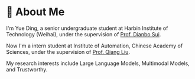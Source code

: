 
👋 About Me
======
I'm Yue Ding, a senior undergraduate student at Harbin Institute of Technology (Weihai), under the supervision of [Prof. Dianbo Sui](https://scholar.google.com/citations?user=yi639zEAAAAJ&hl=en). 

Now I'm a intern student at Institute of Automation, Chinese Academy of Sciences, under the supervision of [Prof. Qiang Liu](https://scholar.google.com/citations?hl=en&user=D-lKLcMAAAAJ).

My research interests include Large Language Models, Multimodal Models, and Trustworthy.
